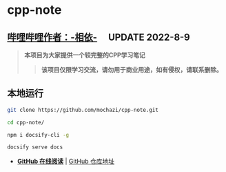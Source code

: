 # **cpp-note**
## **[哔哩哔哩作者：-相依-](https://space.bilibili.com/343154012)** &emsp;**UPDATE 2022-8-9**
> **本项目为大家提供一个较完整的CPP学习笔记**
>> **该项目仅限学习交流，请勿用于商业用途，如有侵权，请联系删除。**

## 本地运行

```bash
git clone https://github.com/mochazi/cpp-note.git

cd cpp-note/

npm i docsify-cli -g

docsify serve docs
```

-  **[GitHub 在线阅读](https://mochazi.github.io/cpp-note)** | [GitHub 仓库地址](https://github.com/mochazi/cpp-note)